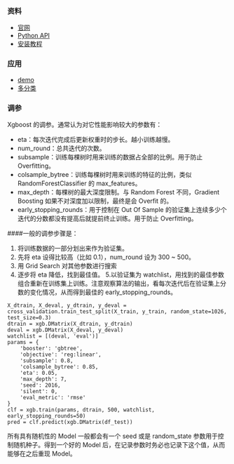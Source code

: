 ### 资料
* [官网](http://xgboost.readthedocs.io/en/latest/)
* [Python API](http://xgboost.readthedocs.io/en/latest/python/python_api.html)
* [安装教程](http://m.blog.csdn.net/huangdunxian/article/details/53432432)

### 应用
* [demo](./xgboost.ipynb)
* [多分类](./xgboost_multi.ipynb)


### 调参
Xgboost 的调参。通常认为对它性能影响较大的参数有：
* eta：每次迭代完成后更新权重时的步长。越小训练越慢。
* num_round：总共迭代的次数。
* subsample：训练每棵树时用来训练的数据占全部的比例。用于防止 Overfitting。
* colsample_bytree：训练每棵树时用来训练的特征的比例，类似 RandomForestClassifier 的 max_features。
* max_depth：每棵树的最大深度限制。与 Random Forest 不同，Gradient Boosting 如果不对深度加以限制，最终是会 Overfit 的。
* early_stopping_rounds：用于控制在 Out Of Sample 的验证集上连续多少个迭代的分数都没有提高后就提前终止训练。用于防止 Overfitting。

####一般的调参步骤是：
1. 将训练数据的一部分划出来作为验证集。
2. 先将 eta 设得比较高（比如 0.1），num_round 设为 300 ~ 500。
3. 用 Grid Search 对其他参数进行搜索
4. 逐步将 eta 降低，找到最佳值。
5.以验证集为 watchlist，用找到的最佳参数组合重新在训练集上训练。注意观察算法的输出，看每次迭代后在验证集上分数的变化情况，从而得到最佳的 early_stopping_rounds。

```
X_dtrain, X_deval, y_dtrain, y_deval = cross_validation.train_test_split(X_train, y_train, random_state=1026, test_size=0.3)
dtrain = xgb.DMatrix(X_dtrain, y_dtrain)
deval = xgb.DMatrix(X_deval, y_deval)
watchlist = [(deval, 'eval')]
params = {
    'booster': 'gbtree',
    'objective': 'reg:linear',
    'subsample': 0.8,
    'colsample_bytree': 0.85,
    'eta': 0.05,
    'max_depth': 7,
    'seed': 2016,
    'silent': 0,
    'eval_metric': 'rmse'
}
clf = xgb.train(params, dtrain, 500, watchlist, early_stopping_rounds=50)
pred = clf.predict(xgb.DMatrix(df_test))
```
所有具有随机性的 Model 一般都会有一个 seed 或是 random_state 参数用于控制随机种子。得到一个好的 Model 后，在记录参数时务必也记录下这个值，从而能够在之后重现 Model。
